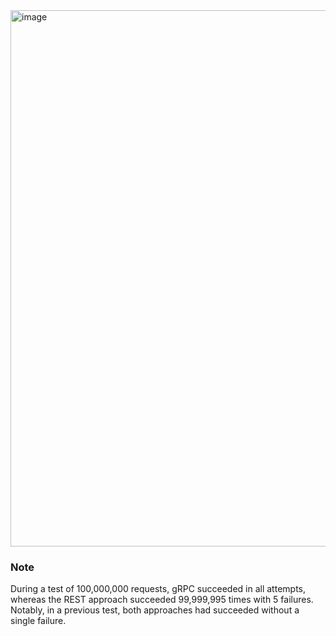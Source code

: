 <img width="858" alt="image" src="https://github.com/user-attachments/assets/789ac2a4-7f8c-468b-ad9b-06fbd8d15bc1">


### Note

During a test of 100,000,000 requests, gRPC succeeded in all attempts, whereas the REST approach succeeded 99,999,995 times with 5 failures. Notably, in a previous test, both approaches had succeeded without a single failure.
